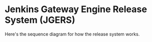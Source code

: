 Jenkins Gateway Engine Release System (JGERS)
=============================================

Here's the sequence diagram for how the release system works.
